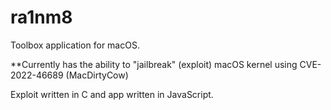 # ra1nm8
Toolbox application for macOS. 

**Currently has the ability to "jailbreak" (exploit) macOS kernel using 
CVE-2022-46689 (MacDirtyCow)


Exploit written in C and app written in JavaScript.
